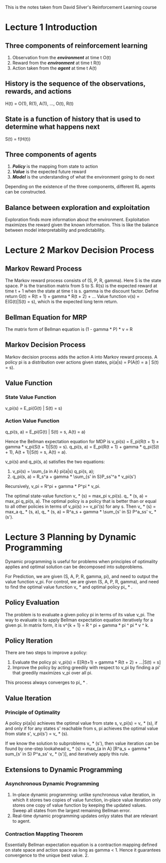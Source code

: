 This is the notes taken from David Silver's Reinforcement Learning course
# Lecture 1 Introduction

## Three components of reinforcement learning
1. Observation from the ***environment*** at time t O(t)
2. Reward from the ***environment*** at time t R(t)
3. Action taken from the ***agent*** at time t A(t)

## History is the sequence of the observations, rewards, and actions
H(t) = O(1), R(1), A(1), ..., O(t), R(t)

## State is a function of history that is used to determine what happens next
S(t) = f(H(t))

## Three components of agents
1. ***Policy*** is the mapping from state to action
2. ***Value*** is the expected future reward
3. ***Model*** is the understanding of what the environment going to do next

Depending on the existence of the three components, different RL agents can be constructed.

## Balance between exploration and exploitation
Exploration finds more information about the environment. Exploitation maximizes the reward given the known information. This is like the balance between model interpretability and predictability. 

# Lecture 2 Markov Decision Process
## Markov Reward Process
The Markov reward process consists of (S, P, R, gamma). Here S is the state space. P is the transition matrix from S to S. R(s) is the expected reward at time t + 1 when the state at time t is s. gamma is the discount factor.
Define return G(t) = R(t + 1) + gamma * R(t + 2) + ...
Value function v(s) = E(G(t)|S(t) = s), which is the expected long term return.

## Bellman Equation for MRP
The matrix form of Bellman equation is (1 - gamma * P) * v = R

## Markov Decision Process
Markov decision process adds the action A into Markov reward process. 
A policy pi is a distribution over actions given states, pi(a|s) = P(A(t) = a | S(t) = s).

## Value Function
### State Value Function
v_pi(s) = E_pi(G(t) | S(t) = s)
### Action Value Function
q_pi(s, a) = E_pi(G(t) | S(t) = s, A(t) = a)

Hence the Bellman expectation equation for MDP is 
v_pi(s) = E_pi(R(t + 1) + gamma * v_pi(S(t + 1)|S(t) = s). 
q_pi(s, a) = E_pi(R(t + 1) + gamma * q_pi(S(t + 1), A(t + 1)|S(t) = s, A(t) = a).

v_pi(s) and q_pi(s, a) satisfies the two equations:
1. v_pi(s) = \sum_{a in A} pi(a|s) q_pi(s, a);
2. q_pi(s, a) = R_s^a + gamma * \sum_{s' in S}P_ss'^a * v_pi(s')

Recursively, v_pi = R^pi + gamma * P^pi * v_pi.

The optimal state-value function v_ * (s) = max_pi v_pi(s). q_ * (s, a) = max_pi q_pi(s, a). The optimal policy is a policy that is better than or equal to all other policies in terms of v_pi(s) >= v_pi'(s) for any s. Then
v_ * (s) = max_a q_ * (s, a), q_ * (s, a) = R^a_s + gamma * \sum_{s' in S} P^a_ss' v_ * (s').

# Lecture 3 Planning by Dynamic Programming

Dynamic programming is useful for problems when principles of optimality applies and optimal solution can be decomposed into subproblems.

For Prediction, we are given (S, A, P, R, gamma, pi), and need to output the value function v_pi. For control, we are given (S, A, P, R, gamma), and need to find the optimal value function v_ * and optimal policy pi_ * .

## Policy Evaluation
The problem is to evaluate a given policy pi in terms of its value v_pi. The way to evaluate is to apply Bellman expectation equation iteratively for a given pi. In matrix form, it is v^{k + 1} = R ^ pi + gamma * pi ^ pi * v ^ k.

## Policy Iteration
There are two steps to improve a policy:
1. Evaluate the policy pi: v_pi(s) = E[R(t+1) + gamma * R(t + 2) + ...|S(t) = s]
2. Improve the policy by acting greedily with respect to v_pi by finding a pi' that greedily maximizes v_pi over all pi.

This process always converges to pi_ * .

## Value Iteration

### Principle of Optimality
A policy pi(a|s) achieves the optimal value from state s, v_pi(s) = v_ * (s), if and only if for any states s' reachable from s, pi achieves the optimal value from state s', v_pi(s') = v_ * (s).

If we know the solution to subproblems v_ * (s'), then value iteration can be found by one-step lookahead v_ * (s) = max_{a in A} [R^a_s + gamma * sum_{s' in S} P^a_ss' v_ * (s')], and iteratively apply this rule.

## Extensions to Dynamic Programming
### Asynchronous Dynamic Programming

1. In-place dynamic programming: unlike synchronous value iteration, in which it stores two copies of value function, in-place value iteration only stores one copy of value function by keeping the updated values. Sweep all states from the largest remaining Bellman error.
2. Real-time dynamic programming updates onlyy states that are relevant to agent. 

### Contraction Mappting Theorem

Essentially Bellman expectation equation is a contraction mapping defined on state space and action space as long as gamma < 1. Hence it guarantees convergence to the unique best value.
2. 
